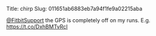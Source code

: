Title: chirp
Slug: 011651ab6883eb7a94f1fe9a02215aba

<a href="http://twitter.com/FitbitSupport">@FitbitSupport</a> the GPS is completely off on my runs. E.g. <a href="https://t.co/DxhBMTvRcI">https://t.co/DxhBMTvRcI</a>
